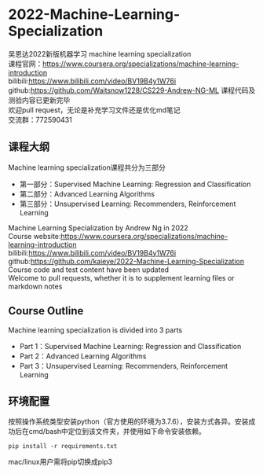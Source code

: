 # 2022-Machine-Learning-Specialization


吴恩达2022新版机器学习 machine learning specialization  
课程官网：https://www.coursera.org/specializations/machine-learning-introduction  
bilibili:https://www.bilibili.com/video/BV19B4y1W76i  
github:https://github.com/Waitsnow1228/CS229-Andrew-NG-ML 
课程代码及测验内容已更新完毕  
欢迎pull request，无论是补充学习文件还是优化md笔记  
交流群：772590431
## 课程大纲
Machine learning specialization课程共分为三部分  
- 第一部分：Supervised Machine Learning: Regression and Classification  
- 第二部分：Advanced Learning Algorithms  
- 第三部分：Unsupervised Learning: Recommenders, Reinforcement Learning   

Machine Learning Specialization by Andrew Ng in 2022  
Course website:https://www.coursera.org/specializations/machine-learning-introduction    
bilibili:https://www.bilibili.com/video/BV19B4y1W76i    
github:https://github.com/kaieye/2022-Machine-Learning-Specialization  
Course code and test content have been updated  
Welcome to pull requests, whether it is to supplement learning files or markdown notes
## Course Outline
Machine learning specialization is divided into 3 parts 
- Part 1：Supervised Machine Learning: Regression and Classification  
- Part 2：Advanced Learning Algorithms  
- Part 3：Unsupervised Learning: Recommenders, Reinforcement Learning 

## 环境配置

按照操作系统类型安装python（官方使用的环境为3.7.6），安装方式各异。安装成功后在cmd/bash中定位到该文件夹，并使用如下命令安装依赖。

```text
pip install -r requirements.txt
```

mac/linux用户需将pip切换成pip3

